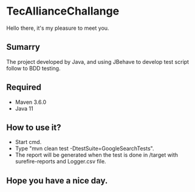 # TecAllianceChallange
Hello there, it's my pleasure to meet you.
## Sumarry
The project developed by Java, and using JBehave to develop test script follow to BDD testing.
## Required
- Maven 3.6.0
- Java 11
## How to use it?
- Start cmd.
- Type "mvn clean test -DtestSuite=GoogleSearchTests".
- The report will be generated when the test is done in /target with surefire-reports and Logger.csv file.
## Hope you have a nice day.
